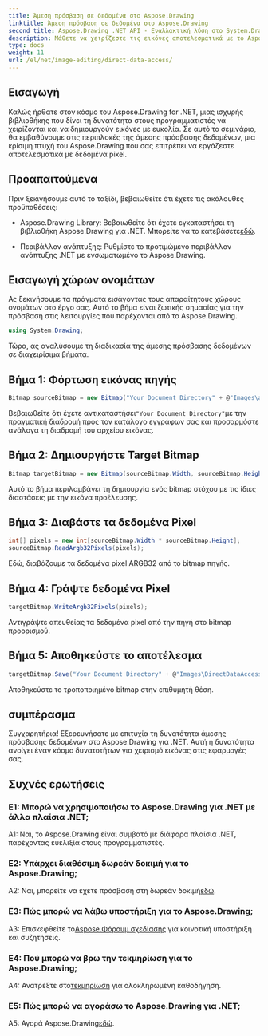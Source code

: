 ```yaml
---
title: Άμεση πρόσβαση σε δεδομένα στο Aspose.Drawing
linktitle: Άμεση πρόσβαση σε δεδομένα στο Aspose.Drawing
second_title: Aspose.Drawing .NET API - Εναλλακτική λύση στο System.Drawing.Common
description: Μάθετε να χειρίζεστε τις εικόνες αποτελεσματικά με το Aspose.Drawing για .NET. Βουτήξτε στην άμεση πρόσβαση σε δεδομένα με τον αναλυτικό οδηγό μας.
type: docs
weight: 11
url: /el/net/image-editing/direct-data-access/
---
```

## Εισαγωγή

Καλώς ήρθατε στον κόσμο του Aspose.Drawing for .NET, μιας ισχυρής βιβλιοθήκης που δίνει τη δυνατότητα στους προγραμματιστές να χειρίζονται και να δημιουργούν εικόνες με ευκολία. Σε αυτό το σεμινάριο, θα εμβαθύνουμε στις περιπλοκές της άμεσης πρόσβασης δεδομένων, μια κρίσιμη πτυχή του Aspose.Drawing που σας επιτρέπει να εργάζεστε αποτελεσματικά με δεδομένα pixel.

## Προαπαιτούμενα

Πριν ξεκινήσουμε αυτό το ταξίδι, βεβαιωθείτε ότι έχετε τις ακόλουθες προϋποθέσεις:

-  Aspose.Drawing Library: Βεβαιωθείτε ότι έχετε εγκαταστήσει τη βιβλιοθήκη Aspose.Drawing για .NET. Μπορείτε να το κατεβάσετε[εδώ](https://releases.aspose.com/drawing/net/).

- Περιβάλλον ανάπτυξης: Ρυθμίστε το προτιμώμενο περιβάλλον ανάπτυξης .NET με ενσωματωμένο το Aspose.Drawing.

## Εισαγωγή χώρων ονομάτων

Ας ξεκινήσουμε τα πράγματα εισάγοντας τους απαραίτητους χώρους ονομάτων στο έργο σας. Αυτό το βήμα είναι ζωτικής σημασίας για την πρόσβαση στις λειτουργίες που παρέχονται από το Aspose.Drawing.

```csharp
using System.Drawing;
```

Τώρα, ας αναλύσουμε τη διαδικασία της άμεσης πρόσβασης δεδομένων σε διαχειρίσιμα βήματα.

## Βήμα 1: Φόρτωση εικόνας πηγής

```csharp
Bitmap sourceBitmap = new Bitmap("Your Document Directory" + @"Images\aspose_logo.png");
```

 Βεβαιωθείτε ότι έχετε αντικαταστήσει`"Your Document Directory"`με την πραγματική διαδρομή προς τον κατάλογο εγγράφων σας και προσαρμόστε ανάλογα τη διαδρομή του αρχείου εικόνας.

## Βήμα 2: Δημιουργήστε Target Bitmap

```csharp
Bitmap targetBitmap = new Bitmap(sourceBitmap.Width, sourceBitmap.Height, System.Drawing.Imaging.PixelFormat.Format32bppPArgb);
```

Αυτό το βήμα περιλαμβάνει τη δημιουργία ενός bitmap στόχου με τις ίδιες διαστάσεις με την εικόνα προέλευσης.

## Βήμα 3: Διαβάστε τα δεδομένα Pixel

```csharp
int[] pixels = new int[sourceBitmap.Width * sourceBitmap.Height];
sourceBitmap.ReadArgb32Pixels(pixels);
```

Εδώ, διαβάζουμε τα δεδομένα pixel ARGB32 από το bitmap πηγής.

## Βήμα 4: Γράψτε δεδομένα Pixel

```csharp
targetBitmap.WriteArgb32Pixels(pixels);
```

Αντιγράψτε απευθείας τα δεδομένα pixel από την πηγή στο bitmap προορισμού.

## Βήμα 5: Αποθηκεύστε το αποτέλεσμα

```csharp
targetBitmap.Save("Your Document Directory" + @"Images\DirectDataAccess_out.png");
```

Αποθηκεύστε το τροποποιημένο bitmap στην επιθυμητή θέση.

## συμπέρασμα

Συγχαρητήρια! Εξερευνήσατε με επιτυχία τη δυνατότητα άμεσης πρόσβασης δεδομένων στο Aspose.Drawing για .NET. Αυτή η δυνατότητα ανοίγει έναν κόσμο δυνατοτήτων για χειρισμό εικόνας στις εφαρμογές σας.

## Συχνές ερωτήσεις

### Ε1: Μπορώ να χρησιμοποιήσω το Aspose.Drawing για .NET με άλλα πλαίσια .NET;

A1: Ναι, το Aspose.Drawing είναι συμβατό με διάφορα πλαίσια .NET, παρέχοντας ευελιξία στους προγραμματιστές.

### Ε2: Υπάρχει διαθέσιμη δωρεάν δοκιμή για το Aspose.Drawing;

 A2: Ναι, μπορείτε να έχετε πρόσβαση στη δωρεάν δοκιμή[εδώ](https://releases.aspose.com/).

### Ε3: Πώς μπορώ να λάβω υποστήριξη για το Aspose.Drawing;

 A3: Επισκεφθείτε το[Aspose.Φόρουμ σχεδίασης](https://forum.aspose.com/c/diagram/17) για κοινοτική υποστήριξη και συζητήσεις.

### Ε4: Πού μπορώ να βρω την τεκμηρίωση για το Aspose.Drawing;

A4: Ανατρέξτε στο[τεκμηρίωση](https://reference.aspose.com/drawing/net/) για ολοκληρωμένη καθοδήγηση.

### Ε5: Πώς μπορώ να αγοράσω το Aspose.Drawing για .NET;

 A5: Αγορά Aspose.Drawing[εδώ](https://purchase.aspose.com/buy).